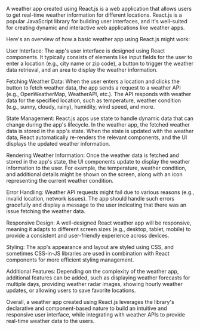 
A weather app created using React.js is a web application that allows users to get real-time weather information for different locations. React.js is a popular JavaScript library for building user interfaces, and it's well-suited for creating dynamic and interactive web applications like weather apps.

Here's an overview of how a basic weather app using React.js might work:

User Interface:
The app's user interface is designed using React components. It typically consists of elements like input fields for the user to enter a location (e.g., city name or zip code), a button to trigger the weather data retrieval, and an area to display the weather information.

Fetching Weather Data:
When the user enters a location and clicks the button to fetch weather data, the app sends a request to a weather API (e.g., OpenWeatherMap, WeatherAPI, etc.). The API responds with weather data for the specified location, such as temperature, weather condition (e.g., sunny, cloudy, rainy), humidity, wind speed, and more.

State Management:
React.js apps use state to handle dynamic data that can change during the app's lifecycle. In the weather app, the fetched weather data is stored in the app's state. When the state is updated with the weather data, React automatically re-renders the relevant components, and the UI displays the updated weather information.

Rendering Weather Information:
Once the weather data is fetched and stored in the app's state, the UI components update to display the weather information to the user. For example, the temperature, weather condition, and additional details might be shown on the screen, along with an icon representing the current weather condition.

Error Handling:
Weather API requests might fail due to various reasons (e.g., invalid location, network issues). The app should handle such errors gracefully and display a message to the user indicating that there was an issue fetching the weather data.

Responsive Design:
A well-designed React weather app will be responsive, meaning it adapts to different screen sizes (e.g., desktop, tablet, mobile) to provide a consistent and user-friendly experience across devices.

Styling:
The app's appearance and layout are styled using CSS, and sometimes CSS-in-JS libraries are used in combination with React components for more efficient styling management.

Additional Features:
Depending on the complexity of the weather app, additional features can be added, such as displaying weather forecasts for multiple days, providing weather radar images, showing hourly weather updates, or allowing users to save favorite locations.

Overall, a weather app created using React.js leverages the library's declarative and component-based nature to build an intuitive and responsive user interface, while integrating with weather APIs to provide real-time weather data to the users.
